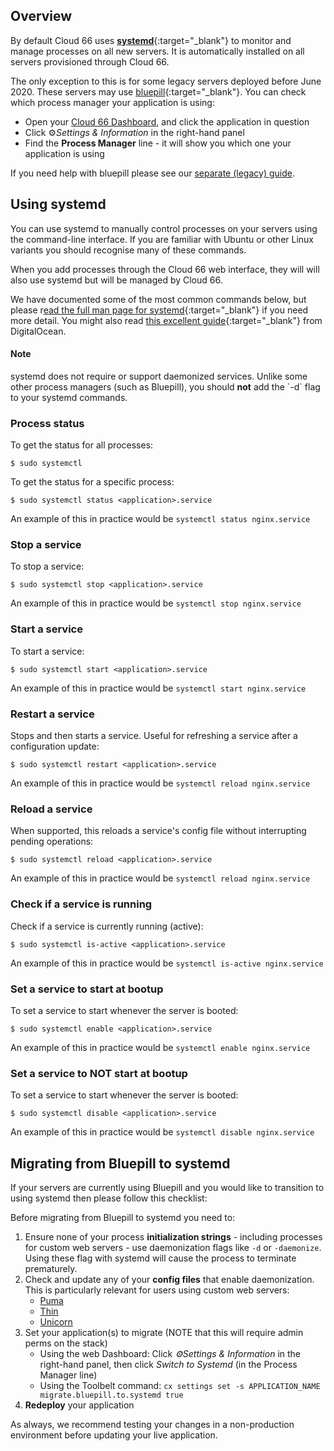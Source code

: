 ## Overview

By default Cloud 66 uses [**systemd**](http://manpages.ubuntu.com/manpages/bionic/man1/systemd.1.html){:target="_blank"} to monitor and manage processes on all new servers. It is automatically installed on all servers provisioned through Cloud 66. 

The only exception to this is for some legacy servers deployed before June 2020. These servers may use [bluepill](https://github.com/bluepill-rb/bluepill){:target="_blank"}. You can check which process manager your application is using:

- Open your [Cloud 66 Dashboard](https://app.cloud66.com/), and click the application in question
- Click ⚙*Settings & Information* in the right-hand panel
- Find the **Process Manager** line - it will show you which one your application is using

If you need help with bluepill please see our [separate (legacy) guide](/rails/how-to-guides/deployment/bluepill-legacy.html). 

## Using systemd

You can use systemd to manually control processes on your servers using the command-line interface. If you are familiar with Ubuntu or other Linux variants you should recognise many of these commands.

When you add processes through the Cloud 66 web interface, they will will also use systemd but will be managed by Cloud 66.

We have documented some of the most common commands below, but please r[ead the full man page for systemd](http://manpages.ubuntu.com/manpages/bionic/man1/systemd.1.html){:target="_blank"} if you need more detail. You might also read [this excellent guide](https://www.digitalocean.com/community/tutorials/how-to-use-systemctl-to-manage-systemd-services-and-units){:target="_blank"} from DigitalOcean.

#### Note
<div class="notice"><p>
systemd does not require or support daemonized services. Unlike some other process managers (such as Bluepill), you should <strong>not</strong> add the `-d` flag to your systemd commands. 
</p></div>

### Process status

To get the status for all processes:

```shell
$ sudo systemctl 
```

To get the status for a specific process:

```shell 
$ sudo systemctl status <application>.service 
```

An example of this in practice would be `systemctl status nginx.service`

### Stop a service

To stop a service:

```shell 
$ sudo systemctl stop <application>.service 
```

An example of this in practice would be `systemctl stop nginx.service`

### Start a service

To start a service:

```shell 
$ sudo systemctl start <application>.service 
```

An example of this in practice would be `systemctl start nginx.service`

### Restart a service

Stops and then starts a service. Useful for refreshing a service after a configuration update:

```shell 
$ sudo systemctl restart <application>.service 
```

An example of this in practice would be `systemctl reload nginx.service`

### Reload a service

When supported, this reloads a service's config file without interrupting pending operations:

```shell 
$ sudo systemctl reload <application>.service 
```

An example of this in practice would be `systemctl reload nginx.service`

### Check if a service is running

Check if a service is currently running (active):

```shell 
$ sudo systemctl is-active <application>.service 
```

An example of this in practice would be `systemctl is-active nginx.service`

### Set a service to start at bootup

To set a service to start whenever the server is booted:

```shell 
$ sudo systemctl enable <application>.service 
```

An example of this in practice would be `systemctl enable nginx.service`

### Set a service to NOT start at bootup

To set a service to start whenever the server is booted:

```shell 
$ sudo systemctl disable <application>.service 
```

An example of this in practice would be `systemctl disable nginx.service`

## Migrating from Bluepill to systemd

If your servers are currently using Bluepill and you would like to transition to using systemd then please follow this checklist:

Before migrating from Bluepill to systemd you need to:

1. Ensure none of your process **initialization strings** - including processes for custom web servers - use daemonization flags like `-d` or `-daemonize`.  Using these flag with systemd will cause the process to terminate prematurely. 
2. Check and update any of your **config files** that enable daemonization. This is particularly relevant for users using custom web servers:
    - [Puma](/rails/how-to-guides/rack-servers/puma-rack-server.html)
    - [Thin](/rails/how-to-guides/rack-servers/thin-rack-server.html)
    - [Unicorn](/rails/how-to-guides/rack-servers/unicorn-rack-server.html)
3. Set your application(s) to migrate (NOTE that this will require admin perms on the stack)
    - Using the web Dashboard: Click *⚙Settings & Information* in the right-hand panel, then click *Switch to Systemd* (in the Process Manager line)
    - Using the Toolbelt command: `cx settings set -s APPLICATION_NAME migrate.bluepill.to.systemd true`
4. **Redeploy** your application

As always, we recommend testing your changes in a non-production environment before updating your live application.